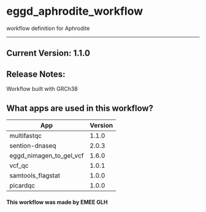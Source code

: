 # eggd_aphrodite_workflow
workflow definition for Aphrodite


-------
## Current Version: 1.1.0

## Release Notes:

Workflow built with GRCh38

## What apps are used in this workflow?

|  App 	| Version  	|
|---	|---	|
|multifastqc        |1.1.0|
|sention-dnaseq     |2.0.3|
|eggd_nimagen_to_gel_vcf |1.6.0|
|vcf_qc 	        |1.0.1|  	
|samtools_flagstat  |1.0.0|
|picardqc           |1.0.0|



#### This workflow was made by EMEE GLH